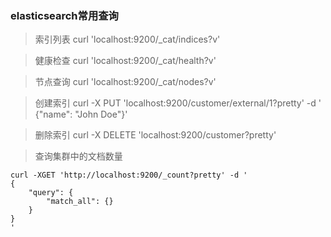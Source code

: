 ### elasticsearch常用查询

> 索引列表 curl 'localhost:9200/_cat/indices?v'

> 健康检查 curl 'localhost:9200/_cat/health?v'

> 节点查询 curl 'localhost:9200/_cat/nodes?v'

> 创建索引 curl -X PUT 'localhost:9200/customer/external/1?pretty' -d ' {"name": "John Doe"}'

> 删除索引 curl -X DELETE 'localhost:9200/customer?pretty'

> 查询集群中的文档数量 
```
curl -XGET 'http://localhost:9200/_count?pretty' -d '
{
    "query": {
        "match_all": {}
    }
}
'
```


